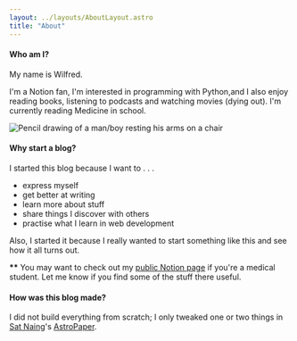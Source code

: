 ```yaml
---
layout: ../layouts/AboutLayout.astro
title: "About"
---
```

#### Who am I?

My name is Wilfred.

I'm a Notion fan, I'm interested in programming with Python,and I also enjoy reading books, listening to podcasts and watching movies (dying out). 
I'm currently reading Medicine in school.


<div>
  <img src="/assets/picture.jpg" class="sm:w-1/2 mx-auto" alt="Pencil drawing of a man/boy resting his arms on a chair">
</div>


<div style="background-image: url(/assets/picture.jpg)">
  <h4> Why start a blog? </h4>

  <p>I started this blog because I want to . . .
    <ul>
      <li>express myself</li>
      <li>get better at writing</li>
      <li>learn more about stuff</li>
      <li>share things I discover with others</li>
      <li>practise what I learn in web development</li>
    </ul>

  Also, I started it because I really wanted to start something like this and see how it all turns out.
  </p>
</div>

**\*\*** You may want to check out my [public Notion page](https://oorbeng.notion.site) if you're a medical student. Let me know if you find some of the stuff there useful.


#### How was this blog made?

I did not build everything from scratch; I only tweaked one or two things in [Sat Naing](https://github.com/satnaing)'s [AstroPaper](https://astro.build/themes/details/astro-paper/).